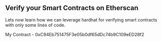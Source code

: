 ## Verify your Smart Contracts on Etherscan

Lets now learn how we can leverage hardhat for verifying smart contracts with only some lines of code.

My Contract - 0xC94Eb751475F3e05b0df65dDc74b9C109eED28f2

